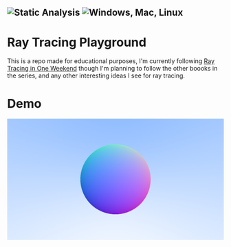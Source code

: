![Static Analysis](https://github.com/AlexandruIca/RayTracingPlayground/workflows/Static%20Analysis/badge.svg)
![Windows, Mac, Linux](https://github.com/AlexandruIca/RayTracingPlayground/workflows/Builds%20for%20Windows,%20Mac,%20Linux/badge.svg)
---
# Ray Tracing Playground
This is a repo made for educational purposes, I'm currently following
[Ray Tracing in One Weekend](https://raytracing.github.io/books/RayTracingInOneWeekend.html)
though I'm planning to follow the other boooks in the series, and any other interesting ideas
I see for ray tracing.

# Demo
![Sample Output](media/demo.png)
